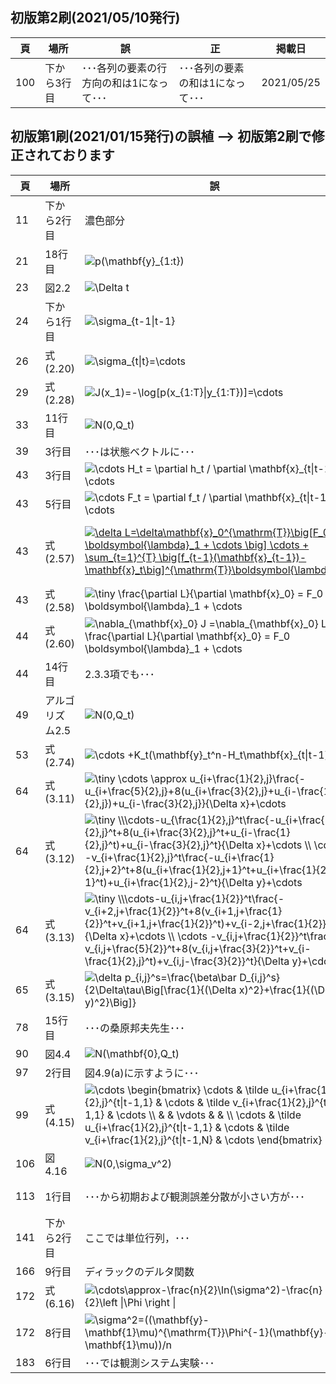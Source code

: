 ## 初版第2刷(2021/05/10発行)

|頁|場所|誤|正|掲載日|
|---|---|---|---|---|
|100|下から3行目|･･･各列の要素の行方向の和は1になって･･･|･･･各列の要素の和は1になって･･･|2021/05/25|

## 初版第1刷(2021/01/15発行)の誤植 --> 初版第2刷で修正されております

|頁|場所|誤|正|
|---|---|---|---|
|11|下から2行目|濃色部分|淡色部分|
|21|18行目|<img src="https://latex.codecogs.com/gif.latex?p(\mathbf{y}_{1:t})" title="p(\mathbf{y}_{1:t})" />|<img src="https://latex.codecogs.com/gif.latex?p(\mathbf{y}_{t}\|\mathbf{y}_{1:t-1})" title="p(\mathbf{y}_{t}\|\mathbf{y}_{1:t-1})" />|
|23|図2.2|<img src="https://latex.codecogs.com/gif.latex?\Delta&space;t" title="\Delta t" />|<img src="https://latex.codecogs.com/gif.latex?\Delta&space;\tau" title="\Delta \tau" />|
|24|下から1行目|<img src="https://latex.codecogs.com/gif.latex?\sigma_{t-1\|t-1}" title="\sigma_{t-1\|t-1}" />|<img src="https://latex.codecogs.com/gif.latex?\sigma_{t-1\|t-1}^2" title="\sigma_{t-1\|t-1}^2" />|
|26|式(2.20)|<img src="https://latex.codecogs.com/gif.latex?\sigma_{t\|t}=\cdots" title="\sigma_{t\|t}=\cdots" />|<img src="https://latex.codecogs.com/gif.latex?\sigma_{t\|t}^2=\cdots" title="\sigma_{t\|t}^2=\cdots" />|
|29|式(2.28)|<img src="https://latex.codecogs.com/gif.latex?J(x_1)=-\log[p(x_{1:T}\|y_{1:T})]=\cdots" title="J(x_1)=-\log[p(x_{1:T}\|y_{1:T})]=\cdots" />|<img src="https://latex.codecogs.com/gif.latex?J(x_1)=-\log[p(y_{1:T}\|x_{1:T})p(x_{1:T})]=\cdots" title="J(x_1)=-\log[p(y_{1:T}\|x_{1:T})p(x_{1:T})]=\cdots" />|
|33|11行目|<img src="https://latex.codecogs.com/gif.latex?N(0,Q_t)" title="N(0,Q_t)" />|<img src="https://latex.codecogs.com/gif.latex?N(\mathbf{0},Q_t)" title="N(\mathbf{0},Q_t)" />|
|39|3行目|･･･は状態ベクトルに･･･|･･･は推定すべき確率分布に･･･|
|43|3行目|<img src="https://latex.codecogs.com/gif.latex?\cdots&space;H_t&space;=&space;\partial&space;h_t&space;/&space;\partial&space;\mathbf{x}_{t\|t-1}&space;\cdots" title="\cdots H_t = \partial h_t / \partial \mathbf{x}_{t\|t-1} \cdots" />|<img src="https://latex.codecogs.com/gif.latex?\cdots&space;H_t&space;=&space;\partial&space;h_t&space;/&space;\partial&space;\mathbf{x}_{t}&space;\cdots" title="\cdots H_t = \partial h_t / \partial \mathbf{x}_{t} \cdots" />|
|43|5行目|<img src="https://latex.codecogs.com/gif.latex?\cdots&space;F_t&space;=&space;\partial&space;f_t&space;/&space;\partial&space;\mathbf{x}_{t\|t-1}&space;\cdots" title="\cdots F_t = \partial f_t / \partial \mathbf{x}_{t\|t-1} \cdots" />|<img src="https://latex.codecogs.com/gif.latex?\cdots&space;F_t&space;=&space;\partial&space;f_t&space;/&space;\partial&space;\mathbf{x}_{t}&space;\cdots" title="\cdots F_t = \partial f_t / \partial \mathbf{x}_{t} \cdots" />|
|43|式(2.57)|<a href="https://www.codecogs.com/eqnedit.php?latex=\delta&space;L=\delta\mathbf{x}_0^{\mathrm{T}}\big[F_0&space;\boldsymbol{\lambda}_1&space;&plus;&space;\cdots&space;\big]&space;\cdots&space;&plus;&space;\sum_{t=1}^{T}&space;\big[f_{t-1}(\mathbf{x}_{t-1})-\mathbf{x}_t\big]^{\mathrm{T}}\boldsymbol{\lambda}_t" target="_blank"><img src="https://latex.codecogs.com/gif.latex?\delta&space;L=\delta\mathbf{x}_0^{\mathrm{T}}\big[F_0&space;\boldsymbol{\lambda}_1&space;&plus;&space;\cdots&space;\big]&space;\cdots&space;&plus;&space;\sum_{t=1}^{T}&space;\big[f_{t-1}(\mathbf{x}_{t-1})-\mathbf{x}_t\big]^{\mathrm{T}}\boldsymbol{\lambda}_t" title="\delta L=\delta\mathbf{x}_0^{\mathrm{T}}\big[F_0 \boldsymbol{\lambda}_1 + \cdots \big] \cdots + \sum_{t=1}^{T} \big[f_{t-1}(\mathbf{x}_{t-1})-\mathbf{x}_t\big]^{\mathrm{T}}\boldsymbol{\lambda}_t" /></a>|<img src="https://latex.codecogs.com/svg.latex?\fn_jvn&space;\small&space;\\\delta&space;L=\delta\mathbf{x}_0^{\mathrm{T}}\big[F_0^{\mathrm{T}}&space;\boldsymbol{\lambda}_1&space;&plus;&space;\cdots&space;\big]&plus;&space;\\&space;\cdots&space;&plus;&space;\sum_{t=1}^{T}&space;\big[f_{t-1}(\mathbf{x}_{t-1})-\mathbf{x}_t\big]^{\mathrm{T}}\delta\boldsymbol{\lambda}_t" title="\small \\\delta L=\delta\mathbf{x}_0^{\mathrm{T}}\big[F_0^{\mathrm{T}} \boldsymbol{\lambda}_1 + \cdots \big]+ \\ \cdots + \sum_{t=1}^{T} \big[f_{t-1}(\mathbf{x}_{t-1})-\mathbf{x}_t\big]^{\mathrm{T}}\delta\boldsymbol{\lambda}_t" />|
|43|式(2.58)|<img src="https://latex.codecogs.com/svg.latex?\fn_jvn&space;\tiny&space;\frac{\partial&space;L}{\partial&space;\mathbf{x}_0}&space;=&space;F_0&space;\boldsymbol{\lambda}_1&space;&plus;&space;\cdots" title="\tiny \frac{\partial L}{\partial \mathbf{x}_0} = F_0 \boldsymbol{\lambda}_1 + \cdots" />|<img src="https://latex.codecogs.com/gif.latex?\frac{\partial&space;L}{\partial&space;\mathbf{x}_0}&space;=&space;F_0^{\mathrm{T}}&space;\boldsymbol{\lambda}_1&space;&plus;&space;\cdots" title="\frac{\partial L}{\partial \mathbf{x}_0} = F_0^{\mathrm{T}} \boldsymbol{\lambda}_1 + \cdots" />|
|44|式(2.60)|<img src="https://latex.codecogs.com/gif.latex?\nabla_{\mathbf{x}_0}&space;J&space;=\nabla_{\mathbf{x}_0}&space;L&space;=&space;\frac{\partial&space;L}{\partial&space;\mathbf{x}_0}&space;=&space;F_0&space;\boldsymbol{\lambda}_1&space;&plus;&space;\cdots" title="\nabla_{\mathbf{x}_0} J =\nabla_{\mathbf{x}_0} L = \frac{\partial L}{\partial \mathbf{x}_0} = F_0 \boldsymbol{\lambda}_1 + \cdots" />|<img src="https://latex.codecogs.com/gif.latex?\nabla_{\mathbf{x}_0}&space;J&space;=\nabla_{\mathbf{x}_0}&space;L&space;=&space;\frac{\partial&space;L}{\partial&space;\mathbf{x}_0}&space;=&space;F_0^{\mathrm{T}}&space;\boldsymbol{\lambda}_1&space;&plus;&space;\cdots" title="\nabla_{\mathbf{x}_0} J =\nabla_{\mathbf{x}_0} L = \frac{\partial L}{\partial \mathbf{x}_0} = F_0^{\mathrm{T}} \boldsymbol{\lambda}_1 + \cdots" />|
|44|14行目|2.3.3項でも･･･|2.2.3項でも･･･|
|49|アルゴリズム2.5|<img src="https://latex.codecogs.com/gif.latex?N(0,Q_t)" title="N(0,Q_t)" />|<img src="https://latex.codecogs.com/gif.latex?N(\mathbf{0},Q_t)" title="N(\mathbf{0},Q_t)" />|
|53|式(2.74)|<img src="https://latex.codecogs.com/gif.latex?\cdots&space;&plus;K_t(\mathbf{y}_t^n-H_t\mathbf{x}_{t\|t-1}^n)" title="\cdots +K_t(\mathbf{y}_t^n-H_t\mathbf{x}_{t\|t-1}^n)" />|<img src="https://latex.codecogs.com/gif.latex?\cdots&space;&plus;\hat&space;K_t(\mathbf{y}_t^n-H_t\mathbf{x}_{t\|t-1}^n)" title="\cdots +\hat K_t(\mathbf{y}_t^n-H_t\mathbf{x}_{t\|t-1}^n)" />|
|64|式(3.11)|<img src="https://latex.codecogs.com/svg.latex?\fn_jvn&space;\tiny&space;\cdots&space;\approx&space;u_{i&plus;\frac{1}{2},j}\frac{-u_{i&plus;\frac{5}{2},j}&plus;8(u_{i&plus;\frac{3}{2},j}&plus;u_{i-\frac{1}{2},j})&plus;u_{i-\frac{3}{2},j}}{\Delta&space;x}&plus;\cdots" title="\tiny \cdots \approx u_{i+\frac{1}{2},j}\frac{-u_{i+\frac{5}{2},j}+8(u_{i+\frac{3}{2},j}+u_{i-\frac{1}{2},j})+u_{i-\frac{3}{2},j}}{\Delta x}+\cdots" />|<img src="https://latex.codecogs.com/svg.latex?\fn_jvn&space;\tiny&space;\cdots&space;\approx&space;u_{i&plus;\frac{1}{2},j}\frac{-u_{i&plus;\frac{5}{2},j}&plus;8(u_{i&plus;\frac{3}{2},j}-u_{i-\frac{1}{2},j})&plus;u_{i-\frac{3}{2},j}}{\Delta&space;x}&plus;\cdots" title="\tiny \cdots \approx u_{i+\frac{1}{2},j}\frac{-u_{i+\frac{5}{2},j}+8(u_{i+\frac{3}{2},j}-u_{i-\frac{1}{2},j})+u_{i-\frac{3}{2},j}}{\Delta x}+\cdots" />|
|64|式(3.12)|<img src="https://latex.codecogs.com/svg.latex?\fn_jvn&space;\tiny&space;\\\cdots-u_{\frac{1}{2},j}^t\frac{-u_{i&plus;\frac{5}{2},j}^t&plus;8(u_{i&plus;\frac{3}{2},j}^t&plus;u_{i-\frac{1}{2},j}^t)&plus;u_{i-\frac{3}{2},j}^t}{\Delta&space;x}&plus;\cdots&space;\\&space;\cdots&space;-v_{i&plus;\frac{1}{2},j}^t\frac{-u_{i&plus;\frac{1}{2},j&plus;2}^t&plus;8(u_{i&plus;\frac{1}{2},j&plus;1}^t&plus;u_{i&plus;\frac{1}{2},j-1}^t)&plus;u_{i&plus;\frac{1}{2},j-2}^t}{\Delta&space;y}&plus;\cdots" title="\tiny \\\cdots-u_{\frac{1}{2},j}^t\frac{-u_{i+\frac{5}{2},j}^t+8(u_{i+\frac{3}{2},j}^t+u_{i-\frac{1}{2},j}^t)+u_{i-\frac{3}{2},j}^t}{\Delta x}+\cdots \\ \cdots -v_{i+\frac{1}{2},j}^t\frac{-u_{i+\frac{1}{2},j+2}^t+8(u_{i+\frac{1}{2},j+1}^t+u_{i+\frac{1}{2},j-1}^t)+u_{i+\frac{1}{2},j-2}^t}{\Delta y}+\cdots" />|<img src="https://latex.codecogs.com/svg.latex?\fn_jvn&space;\tiny&space;\\\cdots-u_{i&plus;\frac{1}{2},j}^t\frac{-u_{i&plus;\frac{5}{2},j}^t&plus;8(u_{i&plus;\frac{3}{2},j}^t-u_{i-\frac{1}{2},j}^t)&plus;u_{i-\frac{3}{2},j}^t}{\Delta&space;x}&plus;\cdots&space;\\&space;\cdots&space;-v_{i&plus;\frac{1}{2},j}^t\frac{-u_{i&plus;\frac{1}{2},j&plus;2}^t&plus;8(u_{i&plus;\frac{1}{2},j&plus;1}^t-u_{i&plus;\frac{1}{2},j-1}^t)&plus;u_{i&plus;\frac{1}{2},j-2}^t}{\Delta&space;y}&plus;\cdots" title="\tiny \\\cdots-u_{i+\frac{1}{2},j}^t\frac{-u_{i+\frac{5}{2},j}^t+8(u_{i+\frac{3}{2},j}^t-u_{i-\frac{1}{2},j}^t)+u_{i-\frac{3}{2},j}^t}{\Delta x}+\cdots \\ \cdots -v_{i+\frac{1}{2},j}^t\frac{-u_{i+\frac{1}{2},j+2}^t+8(u_{i+\frac{1}{2},j+1}^t-u_{i+\frac{1}{2},j-1}^t)+u_{i+\frac{1}{2},j-2}^t}{\Delta y}+\cdots" />|
|64|式(3.13)|<img src="https://latex.codecogs.com/svg.latex?\fn_jvn&space;\tiny&space;\\\cdots-u_{i,j&plus;\frac{1}{2}}^t\frac{-v_{i&plus;2,j&plus;\frac{1}{2}}^t&plus;8(v_{i&plus;1,j&plus;\frac{1}{2}}^t&plus;v_{i&plus;1,j&plus;\frac{1}{2}}^t)&plus;v_{i-2,j&plus;\frac{1}{2}}^t}{\Delta&space;x}&plus;\cdots&space;\\&space;\cdots&space;-v_{i,j&plus;\frac{1}{2}}^t\frac{-v_{i,j&plus;\frac{5}{2}}^t&plus;8(v_{i,j&plus;\frac{3}{2}}^t&plus;v_{i-\frac{1}{2},j}^t)&plus;v_{i,j-\frac{3}{2}}^t}{\Delta&space;y}&plus;\cdots" title="\tiny \\\cdots-u_{i,j+\frac{1}{2}}^t\frac{-v_{i+2,j+\frac{1}{2}}^t+8(v_{i+1,j+\frac{1}{2}}^t+v_{i+1,j+\frac{1}{2}}^t)+v_{i-2,j+\frac{1}{2}}^t}{\Delta x}+\cdots \\ \cdots -v_{i,j+\frac{1}{2}}^t\frac{-v_{i,j+\frac{5}{2}}^t+8(v_{i,j+\frac{3}{2}}^t+v_{i-\frac{1}{2},j}^t)+v_{i,j-\frac{3}{2}}^t}{\Delta y}+\cdots" />|<img src="https://latex.codecogs.com/svg.latex?\fn_jvn&space;\tiny&space;\\\cdots-u_{i,j&plus;\frac{1}{2}}^t\frac{-v_{i&plus;2,j&plus;\frac{1}{2}}^t&plus;8(v_{i&plus;1,j&plus;\frac{1}{2}}^t-v_{i&plus;1,j&plus;\frac{1}{2}}^t)&plus;v_{i-2,j&plus;\frac{1}{2}}^t}{\Delta&space;x}&plus;\cdots&space;\\&space;\cdots&space;-v_{i,j&plus;\frac{1}{2}}^t\frac{-v_{i,j&plus;\frac{5}{2}}^t&plus;8(v_{i,j&plus;\frac{3}{2}}^t-v_{i-\frac{1}{2},j}^t)&plus;v_{i,j-\frac{3}{2}}^t}{\Delta&space;y}&plus;\cdots" title="\tiny \\\cdots-u_{i,j+\frac{1}{2}}^t\frac{-v_{i+2,j+\frac{1}{2}}^t+8(v_{i+1,j+\frac{1}{2}}^t-v_{i+1,j+\frac{1}{2}}^t)+v_{i-2,j+\frac{1}{2}}^t}{\Delta x}+\cdots \\ \cdots -v_{i,j+\frac{1}{2}}^t\frac{-v_{i,j+\frac{5}{2}}^t+8(v_{i,j+\frac{3}{2}}^t-v_{i-\frac{1}{2},j}^t)+v_{i,j-\frac{3}{2}}^t}{\Delta y}+\cdots" />|
|65|式(3.15)|<img src="https://latex.codecogs.com/gif.latex?\delta&space;p_{i,j}^s=\frac{\beta\bar&space;D_{i,j}^s}{2\Delta\tau\Big[\frac{1}{(\Delta&space;x)^2}&plus;\frac{1}{(\Delta&space;y)^2}\Big]}" title="\delta p_{i,j}^s=\frac{\beta\bar D_{i,j}^s}{2\Delta\tau\Big[\frac{1}{(\Delta x)^2}+\frac{1}{(\Delta y)^2}\Big]}" />|<img src="https://latex.codecogs.com/gif.latex?\delta&space;p_{i,j}^s=-\frac{\beta\bar&space;D_{i,j}^s}{2\Delta\tau\Big[\frac{1}{(\Delta&space;x)^2}&plus;\frac{1}{(\Delta&space;y)^2}\Big]}" title="\delta p_{i,j}^s=-\frac{\beta\bar D_{i,j}^s}{2\Delta\tau\Big[\frac{1}{(\Delta x)^2}+\frac{1}{(\Delta y)^2}\Big]}" />|
|78|15行目|･･･の桑原邦夫先生･･･|･･･の桑原邦郎先生･･･|
|90|図4.4|<img src="https://latex.codecogs.com/gif.latex?N(\mathbf{0},Q_t)" title="N(\mathbf{0},Q_t)" />|<img src="https://latex.codecogs.com/gif.latex?N(\mathbf{x}_t,Q_t)" title="N(\mathbf{x}_t,Q_t)" />|
|97|2行目|図4.9(a)に示すように･･･|図4.9(a1)に示すように･･･|
|99|式(4.15)|<img src="https://latex.codecogs.com/gif.latex?\cdots&space;\begin{bmatrix}&space;\cdots&space;&&space;\tilde&space;u_{i&plus;\frac{1}{2},j}^{t\|t-1,1}&space;&&space;\cdots&space;&&space;\tilde&space;v_{i&plus;\frac{1}{2},j}^{t\|t-1,1}&space;&&space;\cdots&space;\\&space;&&space;&&space;\vdots&space;&&space;&&space;\\&space;\cdots&space;&&space;\tilde&space;u_{i&plus;\frac{1}{2},j}^{t\|t-1,1}&space;&&space;\cdots&space;&&space;\tilde&space;v_{i&plus;\frac{1}{2},j}^{t\|t-1,N}&space;&&space;\cdots&space;\end{bmatrix}" title="\cdots \begin{bmatrix} \cdots & \tilde u_{i+\frac{1}{2},j}^{t\|t-1,1} & \cdots & \tilde v_{i+\frac{1}{2},j}^{t\|t-1,1} & \cdots \\ & & \vdots & & \\ \cdots & \tilde u_{i+\frac{1}{2},j}^{t\|t-1,1} & \cdots & \tilde v_{i+\frac{1}{2},j}^{t\|t-1,N} & \cdots \end{bmatrix}" />|<img src="https://latex.codecogs.com/gif.latex?\cdots&space;\begin{bmatrix}&space;\cdots&space;&&space;\tilde&space;u_{i&plus;\frac{1}{2},j}^{t\|t-1,1}&space;&&space;\cdots&space;&&space;\tilde&space;v_{i&plus;\frac{1}{2},j}^{t\|t-1,1}&space;&&space;\cdots&space;\\&space;&&space;&&space;\vdots&space;&&space;&&space;\\&space;\cdots&space;&&space;\tilde&space;u_{i&plus;\frac{1}{2},j}^{t\|t-1,N}&space;&&space;\cdots&space;&&space;\tilde&space;v_{i&plus;\frac{1}{2},j}^{t\|t-1,N}&space;&&space;\cdots&space;\end{bmatrix}" title="\cdots \begin{bmatrix} \cdots & \tilde u_{i+\frac{1}{2},j}^{t\|t-1,1} & \cdots & \tilde v_{i+\frac{1}{2},j}^{t\|t-1,1} & \cdots \\ & & \vdots & & \\ \cdots & \tilde u_{i+\frac{1}{2},j}^{t\|t-1,N} & \cdots & \tilde v_{i+\frac{1}{2},j}^{t\|t-1,N} & \cdots \end{bmatrix}" />|
|106|図4.16|<img src="https://latex.codecogs.com/gif.latex?N(0,\sigma_v^2)" title="N(0,\sigma_v^2)" />|<img src="https://latex.codecogs.com/gif.latex?N(\mathbf{x}_t,Q_t)" title="N(\mathbf{x}_t,Q_t)" />|
|113|1行目|･･･から初期および観測誤差分散が小さい方が･･･|･･･から初期アンサンブル分散が大きく，また，観測誤差分散が小さい場合に･･･|
|141|下から2行目|ここでは単位行列，･･･|ここで<img src="https://latex.codecogs.com/gif.latex?I" title="I" />は単位行列，･･･|
|166|9行目|ディラックのデルタ関数|クロネッカーのデルタ|
|172|式(6.16)|<img src="https://latex.codecogs.com/gif.latex?\cdots\approx-\frac{n}{2}\ln(\sigma^2)-\frac{n}{2}\left&space;\|\Phi&space;\right&space;\|" title="\cdots\approx-\frac{n}{2}\ln(\sigma^2)-\frac{n}{2}\left \|\Phi \right \|" />|<img src="https://latex.codecogs.com/gif.latex?\cdots\approx-\frac{N}{2}\ln(\sigma^2)-\frac{1}{2}\left&space;\|\Phi&space;\right&space;\|" title="\cdots\approx-\frac{N}{2}\ln(\sigma^2)-\frac{1}{2}\left \|\Phi \right \|" />|
|172|8行目|<img src="https://latex.codecogs.com/gif.latex?\sigma^2=((\mathbf{y}-\mathbf{1}\mu)^{\mathrm{T}}\Phi^{-1}(\mathbf{y}-\mathbf{1}\mu))/n" title="\sigma^2=((\mathbf{y}-\mathbf{1}\mu)^{\mathrm{T}}\Phi^{-1}(\mathbf{y}-\mathbf{1}\mu))/n" />|<img src="https://latex.codecogs.com/gif.latex?\sigma^2=((\mathbf{y}-\mathbf{1}\mu)^{\mathrm{T}}\Phi^{-1}(\mathbf{y}-\mathbf{1}\mu))/N" title="\sigma^2=((\mathbf{y}-\mathbf{1}\mu)^{\mathrm{T}}\Phi^{-1}(\mathbf{y}-\mathbf{1}\mu))/N" />|
|183|6行目|･･･では観測システム実験･･･|･･･では観測システムシミュレーション実験･･･|

